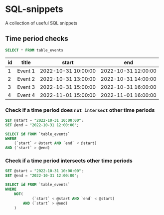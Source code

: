 # SQL-snippets

A collection of useful SQL snippets  

## Time period checks
```sql
SELECT * FROM table_events
```

| id  | title   | start               | end                 |
|-----|---------|---------------------|---------------------|
| 1   | Event 1 | 2022-10-31 10:00:00 | 2022-10-31 12:00:00 |
| 2   | Event 2 | 2022-10-31 13:00:00 | 2022-10-31 14:00:00 |
| 3   | Event 3 | 2022-10-31 15:00:00 | 2022-10-31 16:00:00 |
| 4   | Event 4 | 2022-11-01 15:00:00 | 2022-11-01 16:00:00 |


### Check if a time period does `not intersect` other time periods

```sql
SET @start = "2022-10-31 10:00:00";
SET @end = "2022-10-31 12:00:00";

SELECT id FROM `table_events`
WHERE 
    (`start` < @start AND `end` < @start)
AND (`start` > @end)
```
### Check if a time period intersects other time periods
```sql
SET @start = "2022-10-31 10:00:00";
SET @end = "2022-10-31 12:00:00";

SELECT id FROM `table_events`
WHERE 
    NOT(
            (`start` < @start AND `end` < @start)
        AND (`start` > @end)
    )
```